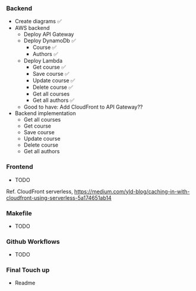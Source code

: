 ### Backend

- Create diagrams ✅
- AWS backend
  - Deploy API Gateway
  - Deploy DynamoDb ✅
    - Course ✅
    - Authors ✅
  - Deploy Lambda
    - Get course ✅
    - Save course ✅
    - Update course ✅
    - Delete course ✅
    - Get all courses
    - Get all authors ✅
  - Good to have: Add CloudFront to API Gateway??
- Backend implementation
  - Get all courses
  - Get course
  - Save course
  - Update course
  - Delete course
  - Get all authors

### Frontend

- TODO

Ref. CloudFront serverless, https://medium.com/yld-blog/caching-in-with-cloudfront-using-serverless-5a174651ab14

### Makefile

- TODO

### Github Workflows

- TODO

### Final Touch up

- Readme
